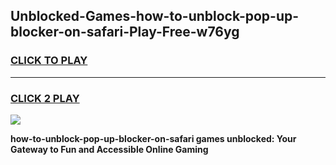 
## Unblocked-Games-how-to-unblock-pop-up-blocker-on-safari-Play-Free-w76yg
<h3>
<a href="https://premium76.site?title=how-to-unblock-pop-up-blocker-on-safari&ref=12A">CLICK TO PLAY</a></h3>
<hr>

<h3>
<a href="https://premium76.site?title=how-to-unblock-pop-up-blocker-on-safari&ref=12A">CLICK 2 PLAY</a>
  
</h3>

<a href="https://premium76.site?title=how-to-unblock-pop-up-blocker-on-safari&ref=12A"><img src="https://clearcache.store/games.png"></a>


**how-to-unblock-pop-up-blocker-on-safari games unblocked: Your Gateway to Fun and Accessible Online Gaming**
